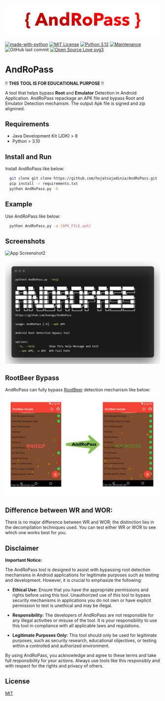 
![Logo](https://github.com/koengu/AndRoPass/raw/main/utils/resource/AndropasslogoNew.png)

[![made-with-python](https://img.shields.io/badge/Made%20with-Python-1f425f.svg)](https://www.python.org/)
[![MIT License](https://img.shields.io/badge/License-MIT-green.svg)](https://choosealicense.com/licenses/mit/)
[![Python 3.12](https://img.shields.io/badge/python-3.12-blue.svg)](https://www.python.org/downloads/release/python-310/)
[![Maintenance](https://img.shields.io/badge/Maintained%3F-yes-green.svg)](https://GitHub.com/Naereen/StrapDown.js/graphs/commit-activity)
![GitHub last commit](https://img.shields.io/github/last-commit/koengu/AndRoPass)
[![Open Source Love svg3](https://badges.frapsoft.com/os/v3/open-source.svg?v=103)](https://github.com/ellerbrock/open-source-badges/)


#  AndRoPass

!! **THIS TOOL IS FOR EDUCATIONAL PURPOSE** !!

A tool that helps bypass **Root** and **Emulator** Detection in Android Application. AndRoPass repackage an APK file and bypass Root and Emulator Detection mechanism. The output Apk file is signed and zip alignined.


## Requirements
* Java Development Kit (JDK) > 8
* Python > 3.10


## Install and Run

Install AndRoPass like below:

```bash
  git clone git clone https://github.com/hojatsajadinia/AndRoPass.git
  pip install -r requirements.txt
  python AndRoPass.py -h
```
    
## Example
Use AndRoPass like below:
```bash
  python AndRoPass.py -a [APK_FILE.apk]
```
## Screenshots

![App Screenshot2](https://github.com/koengu/AndRoPass/raw/main/utils/resource/screenshot2.png)

![App Screenshot](https://github.com/koengu/AndRoPass/raw/main/utils/resource/screenshot.png)


## RootBeer Bypass
AndRoPass can fully bypass [RootBeer](https://github.com/scottyab/rootbeer) detection mechanism like below:
![RootBeerBypass](https://github.com/koengu/AndRoPass/raw/main/utils/resource/rootbeer.png)

## Difference between WR and WOR:

There is no major difference between WR and WOR; the distinction lies in the decompilation techniques used. You can test either WR or WOR to see which one works best for you.

## Disclaimer

**Important Notice:**

The AndRoPass tool is designed to assist with bypassing root detection mechanisms in Android applications for legitimate purposes such as testing and development. However, it is crucial to emphasize the following:

- **Ethical Use:** Ensure that you have the appropriate permissions and rights before using this tool. Unauthorized use of this tool to bypass security mechanisms in applications you do not own or have explicit permission to test is unethical and may be illegal.

- **Responsibility:** The developers of AndRoPass are not responsible for any illegal activities or misuse of the tool. It is your responsibility to use this tool in compliance with all applicable laws and regulations.

- **Legitimate Purposes Only:** This tool should only be used for legitimate purposes, such as security research, educational objectives, or testing within a controlled and authorized environment.

By using AndRoPass, you acknowledge and agree to these terms and take full responsibility for your actions. Always use tools like this responsibly and with respect for the rights and privacy of others.

## License

[MIT](https://choosealicense.com/licenses/mit/)

